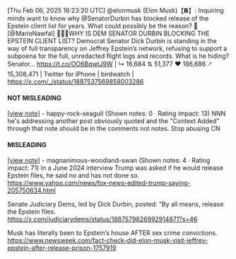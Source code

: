 [Thu Feb 06, 2025 16:23:20 UTC] @elonmusk (Elon Musk)【𝗕】: Inquiring minds want to know why @SenatorDurbin has blocked release of the Epstein client list for years.  What could possibly be the reason? 🤔 [@MarioNawfal] 🚨🇺🇸WHY IS DEM SENATOR DURBIN BLOCKING THE EPSTEIN CLIENT LIST? Democrat Senator Dick Durbin is standing in the way of full transparency on Jeffrey Epstein’s network, refusing to support a subpoena for the full, unredacted flight logs and records. What is he hiding? Senator… https://t.co/OO6BqwtJ9W | ↳ 16,684 ⇅ 51,377 ♥ 186,686 🡕 15,308,471 | Twitter for iPhone | birdwatch | https://x.com/_/status/1887537569858003286

#### NOT MISLEADING

[[view note]](https://x.com/i/birdwatch/n/1887641225957876153) - happy-rock-seagull (Shown notes: 0 · Rating impact: 13)
NNN he's addressing another post obviously quoted and the "Context Added" through that note should be in the comments not notes. Stop abusing CN

#### MISLEADING

[[view note]](https://x.com/i/birdwatch/n/1887597518055203200) - magnanimous-woodland-swan (Shown notes: 4 · Rating impact: 71)
In a June 2024 interview Trump was asked if he would release Epstein files, he said no and has not done so. https://www.yahoo.com/news/fox-news-edited-trump-saying-205750634.html

Senate Judiciary Dems, led by Dick Durbin, posted: “By all means, release the Epstein files. https://x.com/judiciarydems/status/1887579826992914871?s=46

Musk has literally been to Epstein’s house AFTER sex crime convictions. https://www.newsweek.com/fact-check-did-elon-musk-visit-jeffrey-epstein-after-release-prison-1757919
